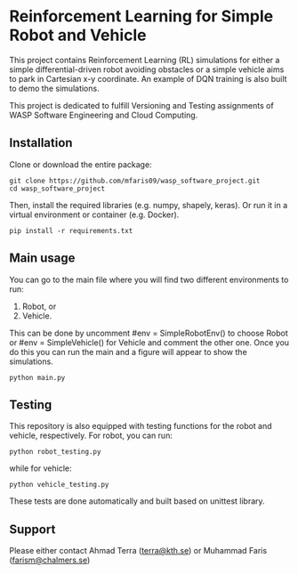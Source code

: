 # Reinforcement Learning for Simple Robot and Vehicle

This project contains Reinforcement Learning (RL) simulations for 
either a simple differential-driven robot avoiding obstacles or a 
simple vehicle aims to park in Cartesian x-y coordinate. 
An example of DQN training is also built to demo the simulations.

This project is dedicated to fulfill Versioning and Testing assignments 
of WASP Software Engineering and Cloud Computing. 

## Installation

Clone or download the entire package:
```
git clone https://github.com/mfaris09/wasp_software_project.git
cd wasp_software_project
```

Then, install the required libraries (e.g. numpy, shapely, keras). Or run it in a virtual environment or container (e.g. Docker).
```
pip install -r requirements.txt
```


## Main usage

You can go to the main file where you will find two different environments to run: 
1) Robot, or 
2) Vehicle. 

This can be done by uncomment #env  = SimpleRobotEnv() to 
choose Robot or #env  = SimpleVehicle() for Vehicle and comment the 
other one. Once you do this you can run the main and a figure will 
appear to show the simulations.
```
python main.py
```

## Testing

This repository is also equipped with testing functions for the robot 
and vehicle, respectively. 
For robot, you can run: 
```
python robot_testing.py
```
while for vehicle:
```
python vehicle_testing.py
```
These tests are done automatically 
and built based on unittest library. 

## Support
Please either contact Ahmad Terra (terra@kth.se) or Muhammad Faris 
(farism@chalmers.se)
